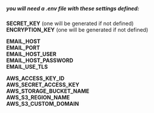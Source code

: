 <html>
<body>
<h5>you will need a .env file with these settings defined:</h5>
<p>
    <b>SECRET_KEY</b> (one will be generated if not defined) <br />
    <b>ENCRYPTION_KEY</b> (one will be generated if not defined) <br />
</p>
<p><b>
    EMAIL_HOST <br />
    EMAIL_PORT <br />
    EMAIL_HOST_USER <br />
    EMAIL_HOST_PASSWORD <br />
    EMAIL_USE_TLS <br />
</b></p>
<p><b>
    AWS_ACCESS_KEY_ID <br />
    AWS_SECRET_ACCESS_KEY <br />
    AWS_STORAGE_BUCKET_NAME <br />
    AWS_S3_REGION_NAME <br />
    AWS_S3_CUSTOM_DOMAIN <br />
</b</p>
</body>
</html>